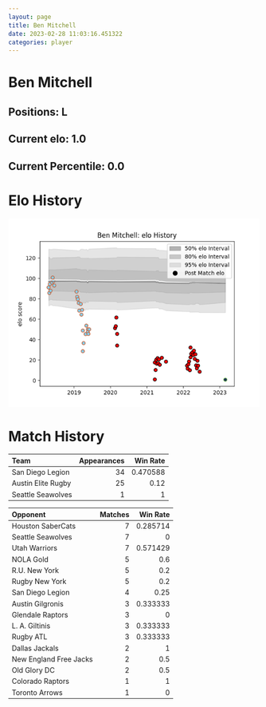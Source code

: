 ```yaml
---  
layout: page  
title: Ben Mitchell  
date: 2023-02-28 11:03:16.451322  
categories: player  
---
```

# Ben Mitchell

## Positions: L

## Current elo: 1.0

## Current Percentile: 0.0

# Elo History


![elo history](history_BenMitchell.png)
# Match History


| Team               |   Appearances |   Win Rate |
|:-------------------|--------------:|-----------:|
| San Diego Legion   |            34 |   0.470588 |
| Austin Elite Rugby |            25 |   0.12     |
| Seattle Seawolves  |             1 |   1        |

| Opponent               |   Matches |   Win Rate |
|:-----------------------|----------:|-----------:|
| Houston SaberCats      |         7 |   0.285714 |
| Seattle Seawolves      |         7 |   0        |
| Utah Warriors          |         7 |   0.571429 |
| NOLA Gold              |         5 |   0.6      |
| R.U. New York          |         5 |   0.2      |
| Rugby New York         |         5 |   0.2      |
| San Diego Legion       |         4 |   0.25     |
| Austin Gilgronis       |         3 |   0.333333 |
| Glendale Raptors       |         3 |   0        |
| L. A. Giltinis         |         3 |   0.333333 |
| Rugby ATL              |         3 |   0.333333 |
| Dallas Jackals         |         2 |   1        |
| New England Free Jacks |         2 |   0.5      |
| Old Glory DC           |         2 |   0.5      |
| Colorado Raptors       |         1 |   1        |
| Toronto Arrows         |         1 |   0        |